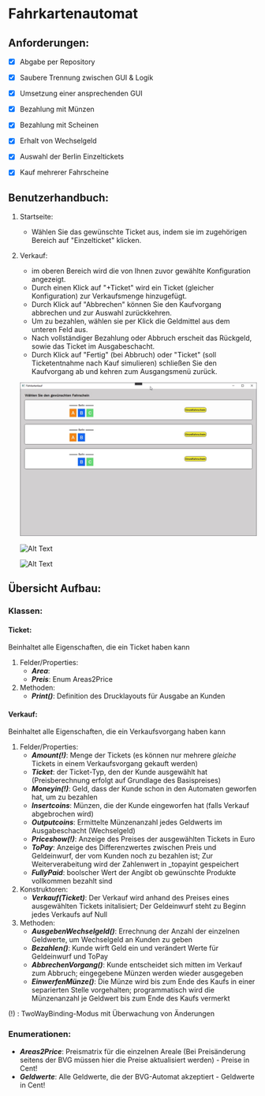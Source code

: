 # Fahrkartenautomat

## Anforderungen:
- [x] Abgabe per Repository
- [x] Saubere Trennung zwischen GUI & Logik
- [x] Umsetzung einer ansprechenden GUI
- [x] Bezahlung mit Münzen
- [x] Bezahlung mit Scheinen
- [x] Erhalt von Wechselgeld
- [x] Auswahl der Berlin Einzeltickets
- [x] Kauf mehrerer Fahrscheine


## Benutzerhandbuch:
1. Startseite:
   - Wählen Sie das gewünschte Ticket aus, indem sie im zugehörigen Bereich auf "Einzelticket" klicken.
2. Verkauf:
   - im oberen Bereich wird die von Ihnen zuvor gewählte Konfiguration angezeigt.
   - Durch einen Klick auf "+Ticket" wird ein Ticket (gleicher Konfiguration) zur Verkaufsmenge hinzugefügt.
   - Durch Klick auf "Abbrechen" können Sie den Kaufvorgang abbrechen und zur Auswahl zurückkehren.
   - Um zu bezahlen, wählen sie per Klick die Geldmittel aus dem unteren Feld aus.
   - Nach vollständiger Bezahlung oder Abbruch erscheit das Rückgeld, sowie das Ticket im Ausgabeschacht.
   - Durch Klick auf "Fertig" (bei Abbruch) oder "Ticket" (soll Ticketentnahme nach Kauf simulieren) schließen Sie den Kaufvorgang ab und kehren zum Ausgangsmenü zurück.
   
   ![Alt Text](Startseite.jpg)
   
   ![Alt Text](Kauf.jpg)
   
   ![Alt Text](Kauf_fin.jpg)

## Übersicht Aufbau:

### Klassen:
#### Ticket:
Beinhaltet alle Eigenschaften, die ein Ticket haben kann

1. Felder/Properties:
   - ***Area***:
   - ***Preis***:  Enum Areas2Price
2. Methoden:
   - ***Print()***: Definition des Drucklayouts für Ausgabe an Kunden

#### Verkauf:
Beinhaltet alle Eigenschaften, die ein Verkaufsvorgang haben kann

1. Felder/Properties:
   - ***Amount(!)***: Menge der Tickets (es können nur mehrere *gleiche* Tickets in einem Verkaufsvorgang gekauft werden)
   - ***Ticket***: der Ticket-Typ, den der Kunde ausgewählt hat (Preisberechnung erfolgt auf Grundlage des Basispreises)
   - ***Moneyin(!)***:  Geld, dass der Kunde schon in den Automaten geworfen hat, um zu bezahlen
   - ***Insertcoins***: Münzen, die der Kunde eingeworfen hat (falls Verkauf abgebrochen wird)
   - ***Outputcoins***: Ermittelte Münzenanzahl jedes Geldwerts im Ausgabeschacht (Wechselgeld)
   - ***Priceshow(!)***: Anzeige des Preises der ausgewählten Tickets in Euro
   - ***ToPay***: Anzeige des Differenzwertes zwischen Preis und Geldeinwurf, der vom Kunden noch zu bezahlen ist; Zur Weiterverabeitung wird der Zahlenwert in _topayint gespeichert
   - ***FullyPaid***: boolscher Wert der Angibt ob gewünschte Produkte vollkommen bezahlt sind
2. Konstruktoren:
   - ***Verkauf(Ticket)***: Der Verkauf wird anhand des Preises eines ausgewählten Tickets initalisiert; Der Geldeinwurf steht zu Beginn jedes Verkaufs auf Null
3. Methoden:
   - ***AusgebenWechselgeld()***: Errechnung der Anzahl der einzelnen Geldwerte, um Wechselgeld an Kunden zu geben
   - ***Bezahlen()***: Kunde wirft Geld ein und verändert Werte für Geldeinwurf und ToPay
   - ***AbbrechenVorgang()***: Kunde entscheidet sich mitten im Verkauf zum Abbruch; eingegebene Münzen werden wieder ausgegeben
   - ***EinwerfenMünze()***: Die Münze wird bis zum Ende des Kaufs in einer separierten Stelle vorgehalten; programmatisch wird die Münzenanzahl je Geldwert bis zum Ende des Kaufs vermerkt

(!) : TwoWayBinding-Modus mit Überwachung von Änderungen
### Enumerationen:
- ***Areas2Price***: Preismatrix für die einzelnen Areale (Bei Preisänderung seitens der BVG müssen hier die Preise aktualisiert werden) - Preise in Cent!
- ***Geldwerte***: Alle Geldwerte, die der BVG-Automat akzeptiert - Geldwerte in Cent!




